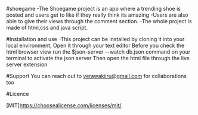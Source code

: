 #shoegame
-The Shoegame project is an app where a trending shoe is posted and users get to like if they really think its amazing
-Users are also able to give their views through the comment section.
-The whole project is made of html,css and java script.

#Installation and use
-This project can be installed by cloning it into your local environment,
Open it through your text editor
Before you check the html browser view run the 
$json-server --watch db.json
command on your terminal to activate the json server
Then open the html file through the live server extension


#Support
  You can reach out to verawakiiru@gmail.com
for collaborations too

#Licence

[MIT]https://choosealicense.com/licenses/mit/
